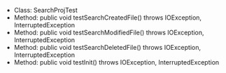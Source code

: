 + Class: SearchProjTest
+ Method: public void testSearchCreatedFile() throws IOException, InterruptedException
+ Method: public void testSearchModifiedFile() throws IOException, InterruptedException
+ Method: public void testSearchDeletedFile() throws IOException, InterruptedException
+ Method: public void testInit() throws IOException, InterruptedException
